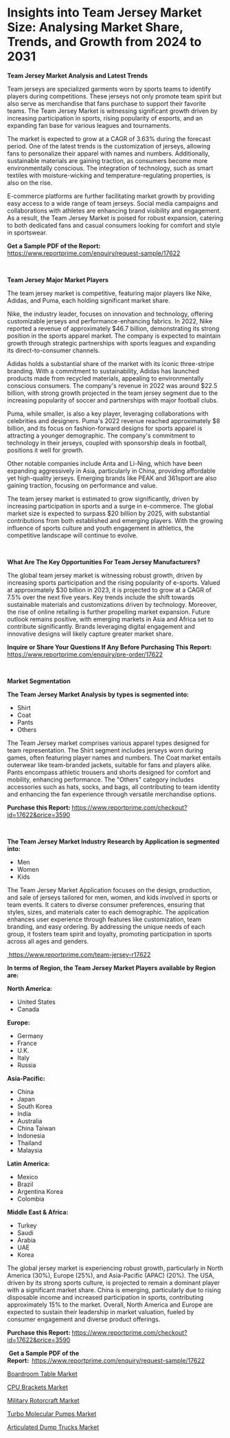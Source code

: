<p><h1>Insights into Team Jersey Market Size: Analysing Market Share, Trends, and Growth from 2024 to 2031</h1></p><p><strong>Team Jersey Market Analysis and Latest Trends</strong></p>
<p><p>Team jerseys are specialized garments worn by sports teams to identify players during competitions. These jerseys not only promote team spirit but also serve as merchandise that fans purchase to support their favorite teams. The Team Jersey Market is witnessing significant growth driven by increasing participation in sports, rising popularity of esports, and an expanding fan base for various leagues and tournaments.</p><p>The market is expected to grow at a CAGR of 3.63% during the forecast period. One of the latest trends is the customization of jerseys, allowing fans to personalize their apparel with names and numbers. Additionally, sustainable materials are gaining traction, as consumers become more environmentally conscious. The integration of technology, such as smart textiles with moisture-wicking and temperature-regulating properties, is also on the rise.</p><p>E-commerce platforms are further facilitating market growth by providing easy access to a wide range of team jerseys. Social media campaigns and collaborations with athletes are enhancing brand visibility and engagement. As a result, the Team Jersey Market is poised for robust expansion, catering to both dedicated fans and casual consumers looking for comfort and style in sportswear.</p></p>
<p><strong>Get a Sample PDF of the Report:&nbsp;</strong> <a href="https://www.reportprime.com/enquiry/request-sample/17622?utm_campaign=1144&utm_medium=2&utm_source=Github&utm_content=ia&utm_term=19112024&utm_id=team-jersey">https://www.reportprime.com/enquiry/request-sample/17622</a></p>
<p>&nbsp;</p>
<p><strong>Team Jersey Major Market Players</strong></p>
<p><p>The team jersey market is competitive, featuring major players like Nike, Adidas, and Puma, each holding significant market share. </p><p>Nike, the industry leader, focuses on innovation and technology, offering customizable jerseys and performance-enhancing fabrics. In 2022, Nike reported a revenue of approximately $46.7 billion, demonstrating its strong position in the sports apparel market. The company is expected to maintain growth through strategic partnerships with sports leagues and expanding its direct-to-consumer channels.</p><p>Adidas holds a substantial share of the market with its iconic three-stripe branding. With a commitment to sustainability, Adidas has launched products made from recycled materials, appealing to environmentally conscious consumers. The company's revenue in 2022 was around $22.5 billion, with strong growth projected in the team jersey segment due to the increasing popularity of soccer and partnerships with major football clubs.</p><p>Puma, while smaller, is also a key player, leveraging collaborations with celebrities and designers. Puma's 2022 revenue reached approximately $8 billion, and its focus on fashion-forward designs for sports apparel is attracting a younger demographic. The company's commitment to technology in their jerseys, coupled with sponsorship deals in football, positions it well for growth.</p><p>Other notable companies include Anta and Li-Ning, which have been expanding aggressively in Asia, particularly in China, providing affordable yet high-quality jerseys. Emerging brands like PEAK and 361sport are also gaining traction, focusing on performance and value.</p><p>The team jersey market is estimated to grow significantly, driven by increasing participation in sports and a surge in e-commerce. The global market size is expected to surpass $20 billion by 2025, with substantial contributions from both established and emerging players. With the growing influence of sports culture and youth engagement in athletics, the competitive landscape will continue to evolve.</p></p>
<p>&nbsp;</p>
<p><strong>What Are The Key Opportunities For Team Jersey Manufacturers?</strong></p>
<p><p>The global team jersey market is witnessing robust growth, driven by increasing sports participation and the rising popularity of e-sports. Valued at approximately $30 billion in 2023, it is projected to grow at a CAGR of 7.5% over the next five years. Key trends include the shift towards sustainable materials and customizations driven by technology. Moreover, the rise of online retailing is further propelling market expansion. Future outlook remains positive, with emerging markets in Asia and Africa set to contribute significantly. Brands leveraging digital engagement and innovative designs will likely capture greater market share.</p></p>
<p><strong>Inquire or Share Your Questions If Any Before Purchasing This Report:</strong> <a href="https://www.reportprime.com/enquiry/pre-order/17622?utm_campaign=1144&utm_medium=2&utm_source=Github&utm_content=ia&utm_term=19112024&utm_id=team-jersey">https://www.reportprime.com/enquiry/pre-order/17622</a></p>
<p>&nbsp;</p>
<p><strong>Market Segmentation</strong></p>
<p><strong>The Team Jersey Market Analysis by types is segmented into:</strong></p>
<p><ul><li>Shirt</li><li>Coat</li><li>Pants</li><li>Others</li></ul></p>
<p><p>The Team Jersey market comprises various apparel types designed for team representation. The Shirt segment includes jerseys worn during games, often featuring player names and numbers. The Coat market entails outerwear like team-branded jackets, suitable for fans and players alike. Pants encompass athletic trousers and shorts designed for comfort and mobility, enhancing performance. The "Others" category includes accessories such as hats, socks, and bags, all contributing to team identity and enhancing the fan experience through versatile merchandise options.</p></p>
<p><strong>Purchase this Report:&nbsp;</strong><a href="https://www.reportprime.com/checkout?id=17622&price=3590&utm_campaign=1144&utm_medium=2&utm_source=Github&utm_content=ia&utm_term=19112024&utm_id=team-jersey">https://www.reportprime.com/checkout?id=17622&price=3590</a></p>
<p>&nbsp;</p>
<p><strong>The Team Jersey Market Industry Research by Application is segmented into:</strong></p>
<p><ul><li>Men</li><li>Women</li><li>Kids</li></ul></p>
<p><p>The Team Jersey Market Application focuses on the design, production, and sale of jerseys tailored for men, women, and kids involved in sports or team events. It caters to diverse consumer preferences, ensuring that styles, sizes, and materials cater to each demographic. The application enhances user experience through features like customization, team branding, and easy ordering. By addressing the unique needs of each group, it fosters team spirit and loyalty, promoting participation in sports across all ages and genders.</p></p>
<p><a href="https://www.reportprime.com/team-jersey-r17622?utm_campaign=1144&utm_medium=2&utm_source=Github&utm_content=ia&utm_term=19112024&utm_id=team-jersey">&nbsp;https://www.reportprime.com/team-jersey-r17622</a></p>
<p><strong>In terms of Region, the Team Jersey Market Players available by Region are:</strong></p>
<p>
    <p> <strong> North America: </strong>
        <ul>
            <li>United States</li>
            <li>Canada</li>
        </ul>
        </p> 
    <p> <strong> Europe: </strong>
        <ul>
            <li>Germany</li>
            <li>France</li>
            <li>U.K.</li>
            <li>Italy</li>
            <li>Russia</li>
        </ul>
        </p> 
    <p> <strong> Asia-Pacific: </strong>
        <ul>
            <li>China</li>
            <li>Japan</li>
            <li>South Korea</li>
            <li>India</li>
            <li>Australia</li>
            <li>China Taiwan</li>
            <li>Indonesia</li>
            <li>Thailand</li>
            <li>Malaysia</li>
        </ul>
        </p> 
    <p> <strong> Latin America: </strong>
        <ul>
            <li>Mexico</li>
            <li>Brazil</li>
            <li>Argentina Korea</li>
            <li>Colombia</li>
        </ul>
        </p> 
    <p> <strong> Middle East & Africa: </strong>
        <ul>
            <li>Turkey</li>
            <li>Saudi</li>
            <li>Arabia</li>
            <li>UAE</li>
            <li>Korea</li>
        </ul>
    </p>
    </p>
<p><p>The global jersey market is experiencing robust growth, particularly in North America (30%), Europe (25%), and Asia-Pacific (APAC) (20%). The USA, driven by its strong sports culture, is projected to remain a dominant player with a significant market share. China is emerging, particularly due to rising disposable income and increased participation in sports, contributing approximately 15% to the market. Overall, North America and Europe are expected to sustain their leadership in market valuation, fueled by consumer engagement and diverse product offerings.</p></p>
<p><strong>Purchase this Report: </strong><a href="https://www.reportprime.com/checkout?id=17622&price=3590&utm_campaign=1144&utm_medium=2&utm_source=Github&utm_content=ia&utm_term=19112024&utm_id=team-jersey">https://www.reportprime.com/checkout?id=17622&price=3590</a></p>
<p>&nbsp;<strong>Get a Sample PDF of the Report:&nbsp;&nbsp;</strong><a href="https://www.reportprime.com/enquiry/request-sample/17622?utm_campaign=1144&utm_medium=2&utm_source=Github&utm_content=ia&utm_term=19112024&utm_id=team-jersey">https://www.reportprime.com/enquiry/request-sample/17622</a></p>
<p><strong></strong></p>
<p><p><a href="https://issuu.com/reportprime-2/docs/boardroom-table-market-size-2030.pp_b223808a1c3d90?utm_campaign=1144&utm_medium=2&utm_source=Github&utm_content=ia&utm_term=19112024&utm_id=team-jersey">Boardroom Table Market</a></p><p><a href="https://issuu.com/reportprime-2/docs/cpu-brackets-market-size-2030.pptx_b5a9893fdf4fc5?utm_campaign=1144&utm_medium=2&utm_source=Github&utm_content=ia&utm_term=19112024&utm_id=team-jersey">CPU Brackets Market</a></p><p><a href="https://www.linkedin.com/pulse/pioneering-growth-analyzing-global-military-rotorcraft-market-tbege?utm_campaign=1144&utm_medium=2&utm_source=Github&utm_content=ia&utm_term=19112024&utm_id=team-jersey">Military Rotorcraft Market</a></p><p><a href="https://www.linkedin.com/pulse/strategic-forecast-turbo-molecular-pumps-market-growth-trends-d9kje?utm_campaign=1144&utm_medium=2&utm_source=Github&utm_content=ia&utm_term=19112024&utm_id=team-jersey">Turbo Molecular Pumps Market</a></p><p><a href="https://www.linkedin.com/pulse/articulated-dump-trucks-market-strategic-insights-product-th5he?utm_campaign=1144&utm_medium=2&utm_source=Github&utm_content=ia&utm_term=19112024&utm_id=team-jersey">Articulated Dump Trucks Market</a></p></p>